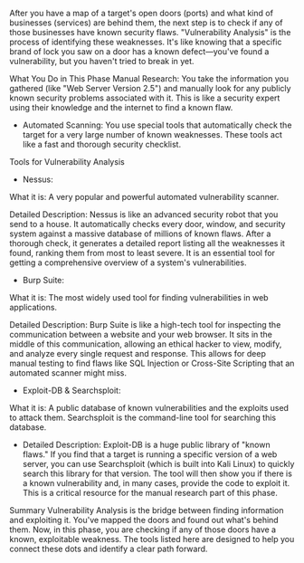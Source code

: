 
After you have a map of a target's open doors (ports) and what kind of businesses (services) are behind them, the next step is to check if any of those businesses have known security flaws. "Vulnerability Analysis" is the process of identifying these weaknesses. It's like knowing that a specific brand of lock you saw on a door has a known defect—you've found a vulnerability, but you haven't tried to break in yet.

What You Do in This Phase
Manual Research: You take the information you gathered (like "Web Server Version 2.5") and manually look for any publicly known security problems associated with it. This is like a security expert using their knowledge and the internet to find a known flaw.

- Automated Scanning: You use special tools that automatically check the target for a very large number of known weaknesses. These tools act like a fast and thorough security checklist.

Tools for Vulnerability Analysis
- Nessus:

What it is: A very popular and powerful automated vulnerability scanner.

Detailed Description: Nessus is like an advanced security robot that you send to a house. It automatically checks every door, window, and security system against a massive database of millions of known flaws. After a thorough check, it generates a detailed report listing all the weaknesses it found, ranking them from most to least severe. It is an essential tool for getting a comprehensive overview of a system's vulnerabilities.

- Burp Suite:

What it is: The most widely used tool for finding vulnerabilities in web applications.

Detailed Description: Burp Suite is like a high-tech tool for inspecting the communication between a website and your web browser. It sits in the middle of this communication, allowing an ethical hacker to view, modify, and analyze every single request and response. This allows for deep manual testing to find flaws like SQL Injection or Cross-Site Scripting that an automated scanner might miss.

- Exploit-DB & Searchsploit:

What it is: A public database of known vulnerabilities and the exploits used to attack them. Searchsploit is the command-line tool for searching this database.

- Detailed Description: Exploit-DB is a huge public library of "known flaws." If you find that a target is running a specific version of a web server, you can use Searchsploit (which is built into Kali Linux) to quickly search this library for that version. The tool will then show you if there is a known vulnerability and, in many cases, provide the code to exploit it. This is a critical resource for the manual research part of this phase.

Summary
Vulnerability Analysis is the bridge between finding information and exploiting it. You've mapped the doors and found out what's behind them. Now, in this phase, you are checking if any of those doors have a known, exploitable weakness. The tools listed here are designed to help you connect these dots and identify a clear path forward.
